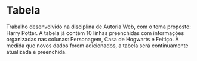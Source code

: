 # Tabela
Trabalho desenvolvido na disciplina de Autoria Web, com o tema proposto: Harry Potter.
A tabela já contém 10 linhas preenchidas com informações organizadas nas colunas: Personagem, Casa de Hogwarts e Feitiço.
À medida que novos dados forem adicionados, a tabela será continuamente atualizada e preenchida.
